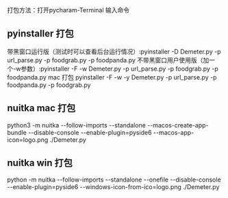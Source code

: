 打包方法：打开pycharam-Terminal 输入命令

## pyinstaller 打包
带黑窗口运行版（测试时可以查看后台运行情况）:pyinstaller -D Demeter.py -p url_parse.py -p foodgrab.py -p foodpanda.py
不带黑窗口用户使用版（加一个-w参数）:pyinstaller -F  -w Demeter.py -p url_parse.py -p foodgrab.py -p foodpanda.py
mac 打包   pyinstaller -F -w -y  Demeter.py -p url_parse.py -p foodpanda.py -p foodgrab.py

## nuitka mac 打包 
python3 -m nuitka --follow-imports --standalone --macos-create-app-bundle --disable-console --enable-plugin=pyside6 --macos-app-icon=logo.png ./Demeter.py 
## nuitka win  打包 
python -m nuitka --follow-imports --standalone --onefile --disable-console --enable-plugin=pyside6 --windows-icon-from-ico=logo.png ./Demeter.py 

